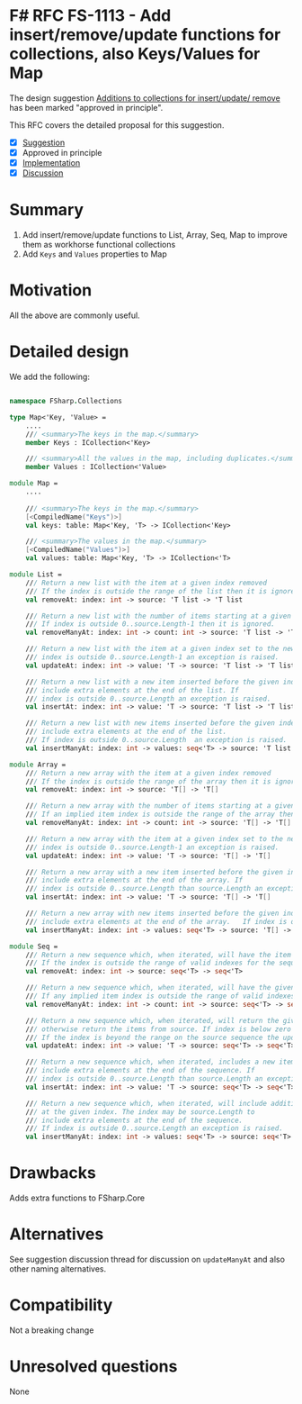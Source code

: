 # F# RFC FS-1113 - Add insert/remove/update functions for collections, also Keys/Values for Map

The design suggestion [Additions to collections for insert/update/ remove](https://github.com/fsharp/fslang-suggestions/issues/1047) has been marked "approved in principle".

This RFC covers the detailed proposal for this suggestion.

- [x] [Suggestion](https://github.com/fsharp/fslang-suggestions/issues/1047)
- [x] Approved in principle
- [x] [Implementation](https://github.com/dotnet/fsharp/pull/11888)
- [x] [Discussion](https://github.com/fsharp/fslang-suggestions/issues/1047)

# Summary

1. Add insert/remove/update functions to List, Array, Seq, Map to improve them as workhorse functional collections
2. Add `Keys` and `Values` properties to Map

# Motivation

All the above are commonly useful.

# Detailed design

We add the following:

```fsharp

namespace FSharp.Collections

type Map<'Key, 'Value> =
    ....
    /// <summary>The keys in the map.</summary>
    member Keys : ICollection<'Key>

    /// <summary>All the values in the map, including duplicates.</summary>
    member Values : ICollection<'Value>

module Map =
    ....
    
    /// <summary>The keys in the map.</summary>
    [<CompiledName("Keys")>]
    val keys: table: Map<'Key, 'T> -> ICollection<'Key> 

    /// <summary>The values in the map.</summary>
    [<CompiledName("Values")>]
    val values: table: Map<'Key, 'T> -> ICollection<'T> 

module List =
    /// Return a new list with the item at a given index removed
    /// If the index is outside the range of the list then it is ignored.
    val removeAt: index: int -> source: 'T list -> 'T list

    /// Return a new list with the number of items starting at a given index removed.
    /// If index is outside 0..source.Length-1 then it is ignored.
    val removeManyAt: index: int -> count: int -> source: 'T list -> 'T list

    /// Return a new list with the item at a given index set to the new value. If 
    /// index is outside 0..source.Length-1 an exception is raised.
    val updateAt: index: int -> value: 'T -> source: 'T list -> 'T list

    /// Return a new list with a new item inserted before the given index.The index may be source.Length to
    /// include extra elements at the end of the list. If 
    /// index is outside 0..source.Length an exception is raised.
    val insertAt: index: int -> value: 'T -> source: 'T list -> 'T list

    /// Return a new list with new items inserted before the given index. The index may be source.Length to
    /// include extra elements at the end of the list. 
    /// If index is outside 0..source.Length  an exception is raised.
    val insertManyAt: index: int -> values: seq<'T> -> source: 'T list -> 'T list

module Array =
    /// Return a new array with the item at a given index removed
    /// If the index is outside the range of the array then it is ignored.
    val removeAt: index: int -> source: 'T[] -> 'T[]

    /// Return a new array with the number of items starting at a given index removed.
    /// If an implied item index is outside the range of the array then it is ignored.
    val removeManyAt: index: int -> count: int -> source: 'T[] -> 'T[]

    /// Return a new array with the item at a given index set to the new value. If 
    /// index is outside 0..source.Length-1 an exception is raised.
    val updateAt: index: int -> value: 'T -> source: 'T[] -> 'T[]

    /// Return a new array with a new item inserted before the given index. The index may be source.Length to
    /// include extra elements at the end of the array. If 
    /// index is outside 0..source.Length than source.Length an exception is raised.
    val insertAt: index: int -> value: 'T -> source: 'T[] -> 'T[]

    /// Return a new array with new items inserted before the given index. The index may be source.Length to
    /// include extra elements at the end of the array.   If index is outside 0..source.Length an exception is raised.
    val insertManyAt: index: int -> values: seq<'T> -> source: 'T[] -> 'T[]

module Seq =
    /// Return a new sequence which, when iterated, will have the item at a given index removed
    /// If the index is outside the range of valid indexes for the sequence then it is ignored.
    val removeAt: index: int -> source: seq<'T> -> seq<'T>

    /// Return a new sequence which, when iterated, will have the given count of items starting at a given index removed.
    /// If any implied item index is outside the range of valid indexes for the sequence then it is ignored.
    val removeManyAt: index: int -> count: int -> source: seq<'T> -> seq<'T>

    /// Return a new sequence which, when iterated, will return the given item for the given index, and
    /// otherwise return the items from source. If index is below zero an exception is raised immediately.
    /// If the index is beyond the range on the source sequence the update is ignored.
    val updateAt: index: int -> value: 'T -> source: seq<'T> -> seq<'T>

    /// Return a new sequence which, when iterated, includes a new item inserted before the given index. The index may be source.Length to
    /// include extra elements at the end of the sequence. If 
    /// index is outside 0..source.Length than source.Length an exception is raised.
    val insertAt: index: int -> value: 'T -> source: seq<'T> -> seq<'T>

    /// Return a new sequence which, when iterated, will include additional items given by values, starting
    /// at the given index. The index may be source.Length to
    /// include extra elements at the end of the sequence. 
    /// If index is outside 0..source.Length an exception is raised.
    val insertManyAt: index: int -> values: seq<'T> -> source: seq<'T> -> seq<'T>
```

# Drawbacks

Adds extra functions to FSharp.Core

# Alternatives

See suggestion discussion  thread for discussion on `updateManyAt` and also other naming alternatives.

# Compatibility

Not a breaking change

# Unresolved questions

None

